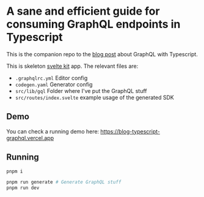 # A sane and efficient guide for consuming GraphQL endpoints in Typescript

This is the companion repo to the [blog post](https://nicco.io/blog/a-sane-and-efficient-guide-for-consuming-graphql-endpoints-in-typescript) about GraphQL with Typescript.

This is skeleton [svelte kit](https://kit.svelte.dev/) app. The relevant files are:

- `.graphqlrc.yml` Editor config
- `codegen.yaml` Generator config
- `src/lib/gql` Folder where I've put the GraphQL stuff
- `src/routes/index.svelte` example usage of the generated SDK

## Demo

You can check a running demo here: https://blog-typescript-graphql.vercel.app

## Running

```bash
pnpm i

pnpm run generate # Generate GraphQL stuff
pnpm run dev
```
